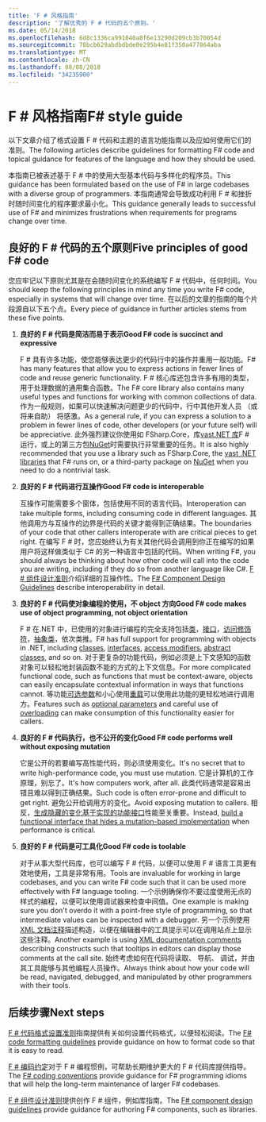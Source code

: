 ```yaml
---
title: 'F # 风格指南'
description: '了解优秀的 F # 代码的五个原则。'
ms.date: 05/14/2018
ms.openlocfilehash: 6d8c1336ca991040a8f6e13290d209cb3b70054d
ms.sourcegitcommit: 78bcb629abdbdbde0e295b4e81f350a477864aba
ms.translationtype: MT
ms.contentlocale: zh-CN
ms.lasthandoff: 08/08/2018
ms.locfileid: "34235900"
---
```

# <a name="f-style-guide"></a><span data-ttu-id="a9ce7-103">F # 风格指南</span><span class="sxs-lookup"><span data-stu-id="a9ce7-103">F# style guide</span></span>

<span data-ttu-id="a9ce7-104">以下文章介绍了格式设置 F # 代码和主题的语言功能指南以及应如何使用它们的准则。</span><span class="sxs-lookup"><span data-stu-id="a9ce7-104">The following articles describe guidelines for formatting F# code and topical guidance for features of the language and how they should be used.</span></span>

<span data-ttu-id="a9ce7-105">本指南已被表述基于 F # 中的使用大型基本代码与多样化的程序员。</span><span class="sxs-lookup"><span data-stu-id="a9ce7-105">This guidance has been formulated based on the use of F# in large codebases with a diverse group of programmers.</span></span> <span data-ttu-id="a9ce7-106">本指南通常会导致成功利用 F # 和挫折时随时间变化的程序要求最小化。</span><span class="sxs-lookup"><span data-stu-id="a9ce7-106">This guidance generally leads to successful use of F# and minimizes frustrations when requirements for programs change over time.</span></span>

## <a name="five-principles-of-good-f-code"></a><span data-ttu-id="a9ce7-107">良好的 F # 代码的五个原则</span><span class="sxs-lookup"><span data-stu-id="a9ce7-107">Five principles of good F# code</span></span>

<span data-ttu-id="a9ce7-108">您应牢记以下原则尤其是在会随时间变化的系统编写 F # 代码中，任何时间。</span><span class="sxs-lookup"><span data-stu-id="a9ce7-108">You should keep the following principles in mind any time you write F# code, especially in systems that will change over time.</span></span> <span data-ttu-id="a9ce7-109">在以后的文章的指南的每个片段源自以下五个点。</span><span class="sxs-lookup"><span data-stu-id="a9ce7-109">Every piece of guidance in further articles stems from these five points.</span></span>

1. <span data-ttu-id="a9ce7-110">**良好的 F # 代码是简洁而易于表示**</span><span class="sxs-lookup"><span data-stu-id="a9ce7-110">**Good F# code is succinct and expressive**</span></span>

    <span data-ttu-id="a9ce7-111">F # 具有许多功能，使您能够表达更少的代码行中的操作并重用一般功能。</span><span class="sxs-lookup"><span data-stu-id="a9ce7-111">F# has many features that allow you to express actions in fewer lines of code and reuse generic functionality.</span></span> <span data-ttu-id="a9ce7-112">F # 核心库还包含许多有用的类型，用于处理数据的通用集合函数。</span><span class="sxs-lookup"><span data-stu-id="a9ce7-112">The F# core library also contains many useful types and functions for working with common collections of data.</span></span> <span data-ttu-id="a9ce7-113">作为一般规则，如果可以快速解决问题更少的代码中，行中其他开发人员 （或将来自助） 将感激。</span><span class="sxs-lookup"><span data-stu-id="a9ce7-113">As a general rule, if you can express a solution to a problem in fewer lines of code, other developers (or your future self) will be appreciative.</span></span> <span data-ttu-id="a9ce7-114">此外强烈建议你使用如 FSharp.Core，库[vast.NET 库](https://docs.microsoft.com/dotnet/api/)F # 运行，或上的第三方包[NuGet](https://www.nuget.org/)时需要执行非常重要的任务。</span><span class="sxs-lookup"><span data-stu-id="a9ce7-114">It is also highly recommended that you use a library such as FSharp.Core, the [vast .NET libraries](https://docs.microsoft.com/dotnet/api/) that F# runs on, or a third-party package on [NuGet](https://www.nuget.org/) when you need to do a nontrivial task.</span></span>

2. <span data-ttu-id="a9ce7-115">**良好的 F # 代码进行互操作**</span><span class="sxs-lookup"><span data-stu-id="a9ce7-115">**Good F# code is interoperable**</span></span>

    <span data-ttu-id="a9ce7-116">互操作可能需要多个窗体，包括使用不同的语言代码。</span><span class="sxs-lookup"><span data-stu-id="a9ce7-116">Interoperation can take multiple forms, including consuming code in different languages.</span></span> <span data-ttu-id="a9ce7-117">其他调用方与互操作的边界是代码的关键才能得到正确结果。</span><span class="sxs-lookup"><span data-stu-id="a9ce7-117">The boundaries of your code that other callers interoperate with are critical pieces to get right.</span></span> <span data-ttu-id="a9ce7-118">在编写 F # 时，您应始终认为有关其他代码会调用到你正在编写的如果用户将这样做类似于 C# 的另一种语言中包括的代码。</span><span class="sxs-lookup"><span data-stu-id="a9ce7-118">When writing F#, you should always be thinking about how other code will call into the code you are writing, including if they do so from another language like C#.</span></span> <span data-ttu-id="a9ce7-119">[F # 组件设计准则](component-design-guidelines.md)介绍详细的互操作性。</span><span class="sxs-lookup"><span data-stu-id="a9ce7-119">The [F# Component Design Guidelines](component-design-guidelines.md) describe interoperability in detail.</span></span>

3. <span data-ttu-id="a9ce7-120">**良好的 F # 代码使对象编程的使用，不 object 方向**</span><span class="sxs-lookup"><span data-stu-id="a9ce7-120">**Good F# code makes use of object programming, not object orientation**</span></span>

    <span data-ttu-id="a9ce7-121">F # 在.NET 中，已使用的对象进行编程的完全支持包括[类](../language-reference/classes.md)，[接口](../language-reference/interfaces.md)，[访问修饰符](../language-reference/access-control.md)，[抽象类](../language-reference/abstract-classes.md)，依次类推。</span><span class="sxs-lookup"><span data-stu-id="a9ce7-121">F# has full support for programming with objects in .NET, including [classes](../language-reference/classes.md), [interfaces](../language-reference/interfaces.md), [access modifiers](../language-reference/access-control.md), [abstract classes](../language-reference/abstract-classes.md), and so on.</span></span> <span data-ttu-id="a9ce7-122">对于更复杂的功能代码，例如必须是上下文感知的函数对象可以轻松地封装函数不能的方式的上下文信息。</span><span class="sxs-lookup"><span data-stu-id="a9ce7-122">For more complicated functional code, such as functions that must be context-aware, objects can easily encapsulate contextual information in ways that functions cannot.</span></span> <span data-ttu-id="a9ce7-123">等功能[可选参数](../language-reference/members/methods.md#optional-arguments)和小心使用[重载](../language-reference/members/methods.md#overloaded-methods)可以使用此功能的更轻松地进行调用方。</span><span class="sxs-lookup"><span data-stu-id="a9ce7-123">Features such as [optional parameters](../language-reference/members/methods.md#optional-arguments) and careful use of [overloading](../language-reference/members/methods.md#overloaded-methods) can make consumption of this functionality easier for callers.</span></span>

4. <span data-ttu-id="a9ce7-124">**良好的 F # 代码执行，也不公开的变化**</span><span class="sxs-lookup"><span data-stu-id="a9ce7-124">**Good F# code performs well without exposing mutation**</span></span>

    <span data-ttu-id="a9ce7-125">它是公开的若要编写高性能代码，则必须使用变化。</span><span class="sxs-lookup"><span data-stu-id="a9ce7-125">It's no secret that to write high-performance code, you must use mutation.</span></span> <span data-ttu-id="a9ce7-126">它是计算机的工作原理，别忘了。</span><span class="sxs-lookup"><span data-stu-id="a9ce7-126">It's how computers work, after all.</span></span> <span data-ttu-id="a9ce7-127">此类代码通常是容易出错且难以得到正确结果。</span><span class="sxs-lookup"><span data-stu-id="a9ce7-127">Such code is often error-prone and difficult to get right.</span></span> <span data-ttu-id="a9ce7-128">避免公开给调用方的变化。</span><span class="sxs-lookup"><span data-stu-id="a9ce7-128">Avoid exposing mutation to callers.</span></span> <span data-ttu-id="a9ce7-129">相反，[生成隐藏的变化基于实现的功能接口](conventions.md#performance)性能至关重要。</span><span class="sxs-lookup"><span data-stu-id="a9ce7-129">Instead, [build a functional interface that hides a mutation-based implementation](conventions.md#performance) when performance is critical.</span></span>

5. <span data-ttu-id="a9ce7-130">**良好的 F # 代码是可工具化**</span><span class="sxs-lookup"><span data-stu-id="a9ce7-130">**Good F# code is toolable**</span></span>

    <span data-ttu-id="a9ce7-131">对于从事大型代码库，也可以编写 F # 代码，以便可以使用 F # 语言工具更有效地使用，工具是非常有用。</span><span class="sxs-lookup"><span data-stu-id="a9ce7-131">Tools are invaluable for working in large codebases, and you can write F# code such that it can be used more effectively with F# language tooling.</span></span> <span data-ttu-id="a9ce7-132">一个示例确保你不要过度使用无点的样式的编程，以便可以使用调试器来检查中间值。</span><span class="sxs-lookup"><span data-stu-id="a9ce7-132">One example is making sure you don't overdo it with a point-free style of programming, so that intermediate values can be inspected with a debugger.</span></span> <span data-ttu-id="a9ce7-133">另一个示例使用[XML 文档注释](../language-reference/xml-documentation.md)描述构造，以便在编辑器中的工具提示可以在调用站点上显示这些注释。</span><span class="sxs-lookup"><span data-stu-id="a9ce7-133">Another example is using [XML documentation comments](../language-reference/xml-documentation.md) describing constructs such that tooltips in editors can display those comments at the call site.</span></span> <span data-ttu-id="a9ce7-134">始终考虑如何在代码将读取、 导航、 调试，并由其工具能够与其他编程人员操作。</span><span class="sxs-lookup"><span data-stu-id="a9ce7-134">Always think about how your code will be read, navigated, debugged, and manipulated by other programmers with their tools.</span></span>

## <a name="next-steps"></a><span data-ttu-id="a9ce7-135">后续步骤</span><span class="sxs-lookup"><span data-stu-id="a9ce7-135">Next steps</span></span>

<span data-ttu-id="a9ce7-136">[F # 代码格式设置准则](formatting.md)指南提供有关如何设置代码格式，以便轻松阅读。</span><span class="sxs-lookup"><span data-stu-id="a9ce7-136">The [F# code formatting guidelines](formatting.md) provide guidance on how to format code so that it is easy to read.</span></span>

<span data-ttu-id="a9ce7-137">[F # 编码约定](conventions.md)对于 F # 编程惯例，可帮助长期维护更大的 F # 代码库提供指导。</span><span class="sxs-lookup"><span data-stu-id="a9ce7-137">The [F# coding conventions](conventions.md) provide guidance for F# programming idioms that will help the long-term maintenance of larger F# codebases.</span></span>

<span data-ttu-id="a9ce7-138">[F # 组件设计准则](component-design-guidelines.md)提供创作 F # 组件，例如库指南。</span><span class="sxs-lookup"><span data-stu-id="a9ce7-138">The [F# component design guidelines](component-design-guidelines.md) provide guidance for authoring F# components, such as libraries.</span></span>
